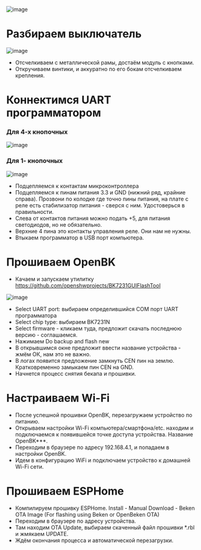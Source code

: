 ![image](https://github.com/user-attachments/assets/224a1033-6136-4f49-9e85-e455b62cd9f4)

# Разбираем выключатель

![image](https://github.com/user-attachments/assets/045a09a9-9cdc-4c57-9aa7-41b6025cf06b)

- Отсчелкиваем с металлической рамы, достаём модуль с кнопками.
- Откручиваем винтики, и аккуратно по его бокам отсчелкиваем крепления.

# Коннектимся UART программатором

### Для 4-х кнопочных

![image](https://github.com/user-attachments/assets/d8513b9c-950b-46bb-a4d8-996a528d58d8)

### Для 1- кнопочных

![image](https://github.com/user-attachments/assets/6c334c09-ab34-4447-a8e1-557f49f40205)

- Подцепляемся к контактам микроконтроллера
- Подцепляемся к пинам питания 3.3 и GND (нижний ряд, крайние справа). Прозвони по колодке где точно пины питания, на плате с реле есть стабилизатор питания - сверся с ним. Удостоверься в правильности.
- Слева от контактов питания можно подать +5, для питания светодиодов, но не обязательно.
- Верхние 4 пина это контакты управления реле. Они нам не нужны.
- Втыкаем программатор в USB порт компьютера.

# Прошиваем OpenBK

- Качаем и запускаем утилитку https://github.com/openshwprojects/BK7231GUIFlashTool

![image](https://github.com/user-attachments/assets/d9f28034-1b13-41ca-8773-a85b03a1ba58)

- Select UART port: выбираем определившийся COM порт UART программатора
- Select chip type: выбираем BK7231N
- Select firmware - кликаем туда, предложит скачать последнюю версию - соглашаемся.
- Нажимаем Do backup and flash new
- В открывшимся окне предложит ввести название устройства - жмём ОК, нам это не важно.
- В логах появится предложение замкнуть CEN пин на землю. Кратковременно замыкаем пин CEN на GND.
- Начнется процесс снятия бекапа и прошивки.

# Настраиваем Wi-Fi

- После успешной прошивки OpenBK, перезагружаем устройство по питанию.
- Открываем настройки Wi-Fi компьютера/смартфона/etc. находим и подключаемся к появившейся точке доступа устройства. Название OpenBK***.
- Переходим в браузере по адресу 192.168.4.1, и попадаем в настройки OpenBK.
- Идем в конфигурацию WiFi и подключаем устройство к домашней Wi-Fi сети.

# Прошиваем ESPHome

- Компилируем прошивку ESPHome. Install - Manual Download - Beken OTA Image (For flashing using Beken or OpenBeken OTA)
- Переходим в браузере по адресу устройства.
- Там находим OTA Update, выбираем скаченный файл прошивки *.rbl и жмякаем UPDATE.
- Ждём окончания процесса и автоматической перезагрузки.



